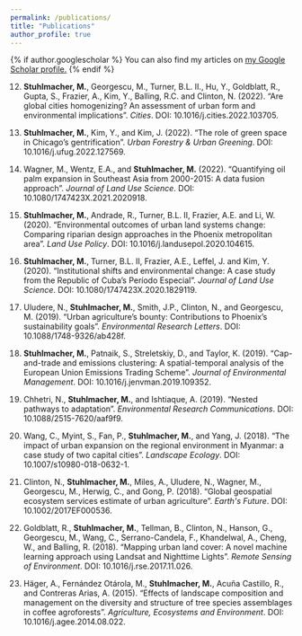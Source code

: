 ```yaml
---
permalink: /publications/
title: "Publications"
author_profile: true
---
```


{% if author.googlescholar %}
  You can also find my articles on <u><a href="{{author.googlescholar}}">my Google Scholar profile</a>.</u>
{% endif %}

12. **Stuhlmacher, M.**, Georgescu, M., Turner, B.L. II., Hu, Y., Goldblatt, R., Gupta, S., Frazier, A., Kim, Y., Balling, R.C. and Clinton, N. (2022). “Are global cities homogenizing? An assessment of urban form and environmental implications”. *Cities*. DOI: 10.1016/j.cities.2022.103705.

11. **Stuhlmacher, M.**, Kim, Y., and Kim, J. (2022). “The role of green space in Chicago’s gentrification”. *Urban Forestry & Urban Greening*. DOI: 10.1016/j.ufug.2022.127569.

10. Wagner, M., Wentz, E.A., and **Stuhlmacher, M.** (2022). “Quantifying oil palm expansion in Southeast Asia from 2000-2015: A data fusion approach”. *Journal of Land Use Science*. DOI: 10.1080/1747423X.2021.2020918.

9. **Stuhlmacher, M.**, Andrade, R., Turner, B.L. II, Frazier, A.E. and Li, W. (2020). “Environmental outcomes of urban land systems change: Comparing riparian design approaches in the Phoenix metropolitan area”. *Land Use Policy*. DOI: 10.1016/j.landusepol.2020.104615.

8. **Stuhlmacher, M.**, Turner, B.L. II, Frazier, A.E., Leffel, J. and Kim, Y. (2020). “Institutional shifts and environmental change: A case study from the Republic of Cuba’s Período Especial”. *Journal of Land Use Science*. DOI: 10.1080/1747423X.2020.1829119.

7. Uludere, N., **Stuhlmacher, M.**, Smith, J.P., Clinton, N., and Georgescu, M. (2019). “Urban agriculture’s bounty: Contributions to Phoenix’s sustainability goals”. *Environmental Research Letters*. DOI: 10.1088/1748-9326/ab428f.

6. **Stuhlmacher, M.**, Patnaik, S., Streletskiy, D., and Taylor, K. (2019). “Cap-and-trade and emissions clustering: A spatial-temporal analysis of the European Union Emissions Trading Scheme”. *Journal of Environmental Management*. DOI: 10.1016/j.jenvman.2019.109352.

5. Chhetri, N., **Stuhlmacher, M.**, and Ishtiaque, A. (2019). “Nested pathways to adaptation”. *Environmental Research Communications*. DOI: 10.1088/2515-7620/aaf9f9.

4. Wang, C., Myint, S., Fan, P., **Stuhlmacher, M.**, and Yang, J. (2018). “The impact of urban expansion on the regional environment in Myanmar: a case study of two capital cities”. *Landscape Ecology*. DOI: 10.1007/s10980-018-0632-1.

3. Clinton, N., **Stuhlmacher, M.**, Miles, A., Uludere, N., Wagner, M., Georgescu, M., Herwig, C., and Gong, P. (2018). “Global geospatial ecosystem services estimate of urban agriculture”. *Earth's Future*. DOI: 10.1002/2017EF000536.

2. Goldblatt, R., **Stuhlmacher, M.**, Tellman, B., Clinton, N., Hanson, G., Georgescu, M., Wang, C., Serrano-Candela, F., Khandelwal, A., Cheng, W., and Balling, R. (2018). “Mapping urban land cover: A novel machine learning approach using Landsat and Nighttime Lights”. *Remote Sensing of Environment*. DOI: 10.1016/j.rse.2017.11.026.

1. Häger, A., Fernández Otárola, M., **Stuhlmacher, M.**, Acuña Castillo, R., and Contreras Arias, A. (2015). “Effects of landscape composition and management on the diversity and structure of tree species assemblages in coffee agroforests”. *Agriculture, Ecosystems and Environment*. DOI: 10.1016/j.agee.2014.08.022.

<!-- ---
layout: archive
title: "Publications"
permalink: /publications/
author_profile: true
---

{% if author.googlescholar %}
  You can also find my articles on <u><a href="{{author.googlescholar}}">my Google Scholar profile</a>.</u>
{% endif %}

{% include base_path %}

{% for post in site.publications reversed %}
  {% include archive-single.html %}
{% endfor %}
 -->
